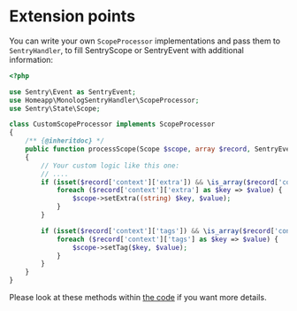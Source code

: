# Extension points

You can write your own `ScopeProcessor` implementations and pass them to `SentryHandler`, to fill SentryScope or SentryEvent with additional information:

```php
<?php

use Sentry\Event as SentryEvent;
use Homeapp\MonologSentryHandler\ScopeProcessor;
use Sentry\State\Scope;

class CustomScopeProcessor implements ScopeProcessor
{
    /** {@inheritdoc} */
    public function processScope(Scope $scope, array $record, SentryEvent $sentryEvent): void
    {
        // Your custom logic like this one:
        // ....
        if (isset($record['context']['extra']) && \is_array($record['context']['extra'])) {
            foreach ($record['context']['extra'] as $key => $value) {
                $scope->setExtra((string) $key, $value);
            }
        }

        if (isset($record['context']['tags']) && \is_array($record['context']['tags'])) {
            foreach ($record['context']['tags'] as $key => $value) {
                $scope->setTag($key, $value);
            }
        }
    }
}
```

Please look at these methods within [the code](../src/SentryHandler.php) if you want more details.
